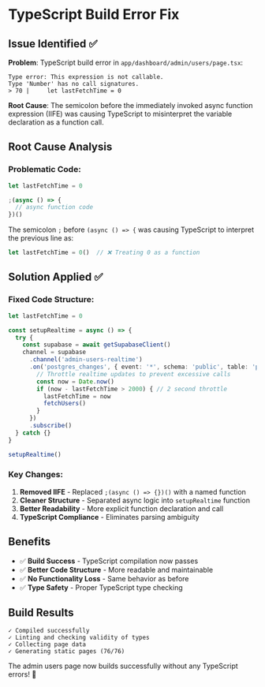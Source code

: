 # TypeScript Build Error Fix

## Issue Identified ✅

**Problem**: TypeScript build error in `app/dashboard/admin/users/page.tsx`:
```
Type error: This expression is not callable.
Type 'Number' has no call signatures.
> 70 |     let lastFetchTime = 0
```

**Root Cause**: The semicolon before the immediately invoked async function expression (IIFE) was causing TypeScript to misinterpret the variable declaration as a function call.

## Root Cause Analysis

### **Problematic Code:**
```typescript
let lastFetchTime = 0

;(async () => {
  // async function code
})()
```

The semicolon `;` before `(async () => {` was causing TypeScript to interpret the previous line as:
```typescript
let lastFetchTime = 0()  // ❌ Treating 0 as a function
```

## Solution Applied ✅

### **Fixed Code Structure:**
```typescript
let lastFetchTime = 0

const setupRealtime = async () => {
  try {
    const supabase = await getSupabaseClient()
    channel = supabase
      .channel('admin-users-realtime')
      .on('postgres_changes', { event: '*', schema: 'public', table: 'profiles' }, () => {
        // Throttle realtime updates to prevent excessive calls
        const now = Date.now()
        if (now - lastFetchTime > 2000) { // 2 second throttle
          lastFetchTime = now
          fetchUsers()
        }
      })
      .subscribe()
  } catch {}
}

setupRealtime()
```

### **Key Changes:**
1. **Removed IIFE** - Replaced `;(async () => {})()` with a named function
2. **Cleaner Structure** - Separated async logic into `setupRealtime` function
3. **Better Readability** - More explicit function declaration and call
4. **TypeScript Compliance** - Eliminates parsing ambiguity

## Benefits

- ✅ **Build Success** - TypeScript compilation now passes
- ✅ **Better Code Structure** - More readable and maintainable
- ✅ **No Functionality Loss** - Same behavior as before
- ✅ **Type Safety** - Proper TypeScript type checking

## Build Results

```
✓ Compiled successfully
✓ Linting and checking validity of types
✓ Collecting page data
✓ Generating static pages (76/76)
```

The admin users page now builds successfully without any TypeScript errors! 🚀
